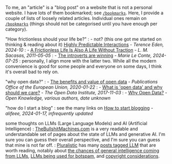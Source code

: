 To me, an "article" is a "blog post" on a website that is not a personal website. I have lots of them bookmarked; see [`/bookmarks`](../bookmarks/). Here, I provide a couple of lists of loosely related articles. Individual ones remain on [`/bookmarks`](../bookmarks/) (things should not be categorised until you have enough per category).

"How frictionless should your life be?"
: - not? (this one got me started on thinking & reading about it) [Highly Predictable Interactions](https://shkspr.mobi/blog/2024/10/highly-predictable-interactions/) - *Terence Eden, 2024-10*
: - [A Frictionless Life Is Also A Life Without Traction](https://thefrailestthing.com/2011/05/05/a-frictionless-life-is-also-a-life-without-traction/) - *L. M. Sacasas, 2011-05-05*
: - [The introverts are winning](https://newhumanist.org.uk/articles/6306/the-introverts-are-winning) - *Marie Le Conte, 2024-07-25*
: personally, I align more with the latter two. While all the modern convenience is good for some people and everyone on some days, I think it's overall bad to rely on.

"why open data?"
: - [The benefits and value of open data](https://data.europa.eu/en/publications/datastories/benefits-and-value-open-data) - *Publications Office of the European Union, 2020-01-22*
: - [What is 'open data' and why should we care?](https://theodi.org/insights/explainers/what-is-open-data-and-why-should-we-care/) - *The Open Data Institute, 2017-11-03*
: - [Why Open Data?](http://opendatahandbook.org/guide/en/why-open-data/) - *Open Knowledge, various authors, date unknown*

"how do I start a blog"
: see the many links on [How to start blogging](https://gist.github.com/alifeee/c857bfb45bfd260a9b9dd9c45e4f7478) - *alifeee, 2024-01-17, infrequently updated*

some thoughts on LLMs (Large Language Models) and AI (Artificial Intelligence)
: [TheBullshitMachines.com](https://thebullshitmachines.com/) is a very readable and understandable set of pages about the state of LLMs and generative AI. I'm sure you can guess their overall perspective, and I'm sure you can guess that mine is not far off.
: [Pluralistic](https://pluralistic.net/) has many [posts tagged LLM](https://pluralistic.net/tag/llms/) that are worth reading, notably about [the chances of general intelligence coming from LLMs](https://pluralistic.net/2023/11/27/10-types-of-people/), [LLMs being used for botspam](https://pluralistic.net/2024/01/15/passive-income-brainworms/), and [copyright considerations](https://pluralistic.net/2024/06/21/off-the-menu/).
